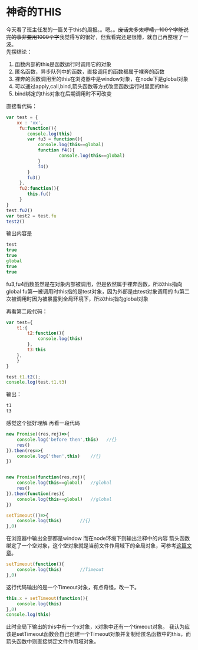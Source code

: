 # 神奇的THIS

今天看了班主任发的一篇关于this的周报。。嗯。。~~废话太多太啰嗦，100个字能说完的事非要用1000个字~~我觉得写的很好，但我看完还是很懵，就自己再整理了一波。  
先摆结论：

1. 函数内部的this是函数运行时调用它的对象
2. 匿名函数，异步队列中的函数，直接调用的函数都属于裸奔的函数
3. 裸奔的函数调用里的this在浏览器中是window对象，在node下是global对象
4. 可以通过apply,call,bind,箭头函数等方式改变函数运行时里面的this  
5. bind绑定的this对象在后期调用时不可改变

直接看代码：

```js
var test = {
    xx : 'xx',
	 fu:function(){
	 	console.log(this)    
	 	var fu3 = function(){
	 		console.log(this==global)
	 		function f4(){
	 	            console.log(this==global)  
	 		}
	 		f4()
	 	}
	 	fu3()
	 },
	 fu2:function(){
	 	this.fu()
	 }
}
test.fu2()
var test2 = test.fu
test2()
```

输出内容是

```js
test
true
true
global
true
true
```

fu3,fu4函数虽然是在对象内部被调用，但是依然属于裸奔函数，所以this指向global
fu第一被调用时this指的是test对象，因为外部是由test对象调用的
fu第二次被调用时因为被暴露到全局环境下，所以this指向global对象


再看第二段代码：

```js
var test={
	t1:{
		t2:function(){
			console.log(this)
		},
		t3:this
	},
	}
}

test.t1.t2();
console.log(test.t1.t3)
```

输出：

```js
t1
t3
```

感觉这个挺好理解
再看一段代码

```js
new Promise((res,rej)=>{
	console.log('before then',this)   //{}
	res()
}).then(res=>{
	console.log('then',this) 	//{}
})


new Promise(function(res,rej){
	console.log(this==global)   //global
	res()
}).then(function(res){
	console.log(this==global) 	//global
})

setTimeout(()=>{
	console.log(this)       //{}
},0)

```

在浏览器中输出全部都是window
而在node环境下则输出注释中的内容
箭头函数绑定了一个空对象，这个空对象就是当前文件作用域下的全局对象，可参考[这篇文章](关于Node的global变量.md)。

```js
setTimeout(function(){
	console.log(this)       //Timeout
},0)

```

这行代码输出的是一个Timeout对象，有点奇怪，改一下。

```js
this.x = setTimeout(function(){
	console.log(this)
},0)
console.log(this)
```

此时全局下输出的this中有一个x对象，x对象中还有一个timeout对象。
我认为应该是setTimeout函数会自己创建一个Timeout对象并复制给匿名函数中的this，而箭头函数中则直接绑定文件作用域对象。
